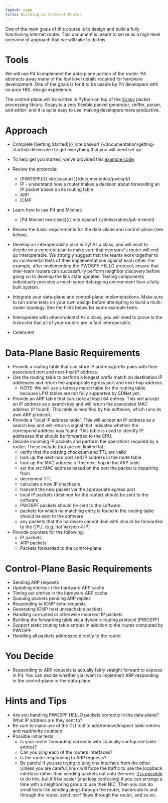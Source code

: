 ```yaml
---
layout: page
title: Building an Internet Router
---
```


One of the main goals of this course is to design and build a fully functioning internet router. This document is meant to serve as a high level overview of approach that we will take to do this.

# Tools

We will use P4 to implement the data-plane portion of the router. P4 abstracts away many of the low level details required for hardware development. One of the goals is for it to be usable by P4 developers with no prior HDL design experience.

The control-plane will be written in Python on top of the [Scapy](https://scapy.readthedocs.io/en/latest/) packet processing library. Scapy is a very flexible packet generator, sniffer, parser, and editor; and it is quite easy to use, making developers more productive.

# Approach

* Complete [Getting Started]({{ site.baseurl }}/documentation/getting-started) deliverable to get everything that you will need set up.

* To help get you started, we've provided this [example code](https://github.com/yale-build-a-router/maclearning.p4app).

* Review the protocols:
    * [PWOSPF]({{ site.baseurl }}/documentation/pwospf/)
    * IP - understand how a router makes a decision about forwarding an IP packet based on its routing table
    * ARP
    * ICMP
       
* Learn how to use P4 and Mininet:

    * [P4 Mininet exercises]({{ site.baseurl }}/deliverables/p4-mininet)

* Review the basic requirements for the data-plane and control-plane (see below).
* Develop an interoperability plan early! As a class, you will want to decide on a concrete plan to make sure that everyone's router will end up interoperable. We strongly suggest that the teams work together to do incremental tests of their implementations against each other. For example, after implementing the PWOSPF HELLO protocol, ensure that inter-team routers can successfully perform neighbor discovery before going on to develop the link state updates. Testing components individually provides a much saner debugging environment than a fully built system.

* Integrate your data-plane and control-plane implementations. Make sure to run some tests on your own design before attempting to build a multi-router topology. See the hints below for some example tests.
* Interoperate with otherstudents! As a class, you will need to prove to the instructor that all of your routers are in fact interoperable.
* Celebrate!


# Data-Plane Basic Requirements

* Provide a routing table that can store IP address/prefix pairs with their associated port and next-hop IP address.
* Use the routing table to perform a longest prefix match on destination IP addresses and return the appropriate egress port and next-hop address. 
    * NOTE: We will use a ternary match table for the routing table because LPM tables are not fully supported by SDNet yet.
* Provide an ARP table that can store at least 64 entries. This will accept an IP address as a search key and will return the associated MAC address (if found). This table is modified by the software, which runs its own ARP protocol.
* Provide a “local IP address table”. This will accept an IP address as a search key and will return a signal that indicates whether the correspond address was found. This table is used to identify IP addresses that should be forwarded to the CPU.
* Decode incoming IP packets and perform the operations required by a router. These include (but are not limited to):
    * verify that the existing checksum and TTL are valid
    * look up the next-hop port and IP address in the route table
    * look up the MAC address of the next-hop in the ARP table
    * set the src MAC address based on the port the packet is departing from
    * decrement TTL
    * calculate a new IP checksum
    * transmit the new packet via the appropriate egress port
    * local IP packets (destined for the router) should be sent to the software
    * PWOSPF packets should be sent to the software
    * packets for which no matching entry is found in the routing table should be sent to the software
    * any packets that the hardware cannot deal with should be forwarded to the CPU. (e.g. not Version 4 IP)
* Provide counters for the following:
    * IP packets
    * ARP packets
    * Packets forwarded to the control-plane

# Control-Plane Basic Requirements

* Sending ARP requests
* Updating entries in the hardware ARP cache
* Timing out entries in the hardware ARP cache
* Queuing packets pending ARP replies
* Responding to ICMP echo requests
* Generating ICMP host unreachable packets
* Handling corrupted or otherwise incorrect IP packets
* Building the forwarding table via a dynamic routing protocol (PWOSPF)
* Support static routing table entries in addition to the routes computed by PWOSPF
* Handling all packets addressed directly to the router

# You Decide

* Responding to ARP requests is actually fairly straight forward to express in P4. You can decide whether you want to implement ARP responding in the control-plane or the data-plane.


# Hints and Tips

* Are you handling PWOSPF HELLO packets correctly in the data-plane? What IP address are they sent to?
* Be sure to make use of the CLI tool to add/remove/inspect table entries and read/write counters
* Possible initial tests:
    * Is your router forwarding correctly with statically configured table entries?
    * Can you ping each of the routers interfaces?
    * Is the router responding to ARP requests?
    * Be careful if you are trying to ping one interface from the other. Unless you are careful, linux will force the traffic to use the loopback interface rather than sending packets out onto the wire. [It is possible](https://serverfault.com/questions/127636/force-local-ip-traffic-to-an-external-interface) to do this, but it'll be easier (and less confusing) if you can arrange a time with a neighboring group to use their NIC. Then you can do small tests like sending pings through the router, traceroute to and through the router, send iperf flows through the router, and so on.
